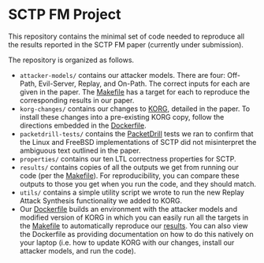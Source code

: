 # SCTP FM Project

This repository contains the minimal set of code needed to reproduce all the results reported in the SCTP FM paper (currently under submission).

The repository is organized as follows.
* `attacker-models/` contains our attacker models.  There are four: Off-Path, Evil-Server, Replay, and On-Path.  The correct inputs for each are given in the paper.  The [Makefile](korg-changes/Makefile) has a target for each to reproduce the corresponding results in our paper.
* `korg-changes/` contains our changes to [KORG](https://github.com/maxvonhippel/attackersynthesis), detailed in the paper.  To install these changes into a pre-existing KORG copy, follow the directions embedded in the [Dockerfile](Dockerfile).
* `packetdrill-tests/` contains the [PacketDrill](https://github.com/google/packetdrill) tests we ran to confirm that the Linux and FreeBSD implementations of SCTP did not misinterpret the ambiguous text outlined in the paper.
* `properties/` contains our ten LTL correctness properties for SCTP.
* `results/` contains copies of all the outputs we get from running our code (per the [Makefile](korg-changes/Makefile)).  For reproducibility, you can compare these outputs to those you get when you run the code, and they should match.
* `utils/` contains a simple utility script we wrote to run the new Replay Attack Synthesis functionality we added to KORG.
* Our [Dockerfile](Dockerfile) builds an environment with the attacker models and modified version of KORG in which you can easily run all the targets in the [Makefile](korg-changes/Makefile) to automatically reproduce our [results](results/).  You can also view the Dockerfile as providing documentation on how to do this natively on your laptop (i.e. how to update KORG with our changes, install our attacker models, and run the code).
